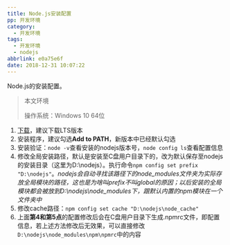 ```yaml
---
title: Node.js安装配置
pp: 开发环境
category:
  - 开发环境
tags:
  - 开发环境
  - nodejs
abbrlink: e0a75e6f
date: 2018-12-31 10:07:22
---
```


Node.js的安装配置。

> 本文环境
>
> 操作系统：Windows 10 64位

<!-- more -->

1. [下载](https://nodejs.org/en/download/)，建议下载LTS版本
2. 安装程序，建议勾选**Add to PATH**，新版本中已经默认勾选
3. 安装验证：`node -v`查看安装的nodejs版本号，`node config ls`查看配置信息
4. 修改全局安装路径，默认是安装至C盘用户目录下的，改为默认保存至nodejs的安装目录（这里为D:\nodejs）。执行命令`npm config set prefix "D:\nodejs"`。*nodejs会自动寻找该路径下的node_modules文件夹为实际存放全局模块的路径，这也是为啥叫prefix不叫global的原因；以后安装的全局模块都会被放到D:\nodejs\node_modules下，跟默认内置的npm模块在一个文件夹中*
5. 修改cache路径：`npm config set cache "D:\nodejs\node_cache"`
6. 上面**第4和第5点**的配置修改后会在C盘用户目录下生成.npmrc文件，即配置信息，若上述方法修改后无效果，可以直接修改`D:\nodejs\node_modules\npm\npmrc`中的内容